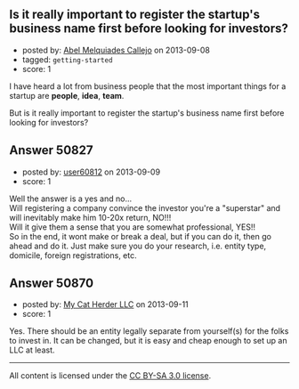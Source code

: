 ## Is it really important to register the startup's business name first before looking for investors?

- posted by: [Abel Melquiades Callejo](https://stackexchange.com/users/-1/27776-abel-melquiades-callejo) on 2013-09-08
- tagged: `getting-started`
- score: 1

I have heard a lot from business people that the most important things for a startup are **people**, **idea**, **team**.

But is it really important to register the startup's business name first before looking for investors?


## Answer 50827

- posted by: [user60812](https://stackexchange.com/users/-1/19115-user60812) on 2013-09-09
- score: 1

Well the answer is a yes and no...  
Will registering a company convince the investor you're a "superstar" and will inevitably make him 10-20x return, NO!!!  
Will it give them a sense that you are somewhat professional, YES!!  
So in the end, it wont make or break a deal, but if you can do it, then go ahead and do it. Just make sure you do your research, i.e. entity type, domicile, foreign registrations, etc.


## Answer 50870

- posted by: [My Cat Herder LLC](https://stackexchange.com/users/-1/27810-my-cat-herder-llc) on 2013-09-11
- score: 1

Yes.  There should be an entity legally separate from yourself(s) for the folks to invest in.  It can be changed, but it is easy and cheap enough to set up an LLC at least.



---

All content is licensed under the [CC BY-SA 3.0 license](https://creativecommons.org/licenses/by-sa/3.0/).
